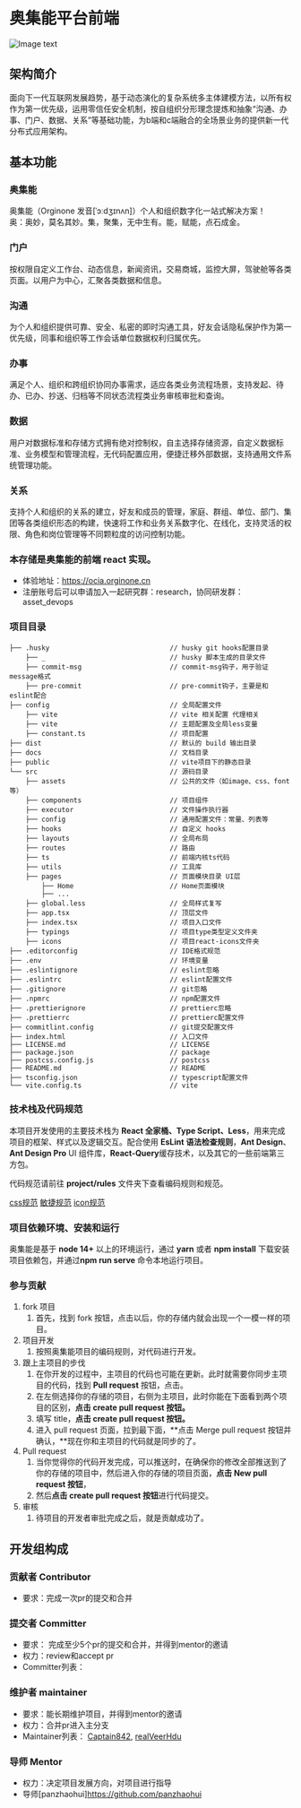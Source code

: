 # 奥集能平台前端

![Image text](https://user-images.githubusercontent.com/8328012/201800690-9f5e989e-4ed3-4817-85b9-b594ac89fd31.png)

## 架构简介
面向下一代互联网发展趋势，基于动态演化的复杂系统多主体建模方法，以所有权作为第一优先级，运用零信任安全机制，按自组织分形理念提炼和抽象“沟通、办事、门户、数据、关系”等基础功能，为b端和c端融合的全场景业务的提供新一代分布式应用架构。    
## 基本功能
### 奥集能
奥集能（Orginone 发音[ˈɔːdʒɪnʌn]）个人和组织数字化一站式解决方案！   
奥：奥妙，莫名其妙。集，聚集，无中生有。能，赋能，点石成金。   
### 门户
按权限自定义工作台、动态信息，新闻资讯，交易商城，监控大屏，驾驶舱等各类页面。以用户为中心，汇聚各类数据和信息。
### 沟通
为个人和组织提供可靠、安全、私密的即时沟通工具，好友会话隐私保护作为第一优先级，同事和组织等工作会话单位数据权利归属优先。   
### 办事
满足个人、组织和跨组织协同办事需求，适应各类业务流程场景，支持发起、待办、已办、抄送、归档等不同状态流程类业务审核审批和查询。      
### 数据
用户对数据标准和存储方式拥有绝对控制权，自主选择存储资源，自定义数据标准、业务模型和管理流程，无代码配置应用，便捷迁移外部数据，支持通用文件系统管理功能。   
### 关系
支持个人和组织的关系的建立，好友和成员的管理，家庭、群组、单位、部门、集团等各类组织形态的构建，快速将工作和业务关系数字化、在线化，支持灵活的权限、角色和岗位管理等不同颗粒度的访问控制功能。   

### 本存储是奥集能的前端 react 实现。
- 体验地址：https://ocia.orginone.cn 
- 注册账号后可以申请加入一起研究群：research，协同研发群：asset_devops
### 项目目录

```
├── .husky                              // husky git hooks配置目录
    ├── _                               // husky 脚本生成的目录文件
    ├── commit-msg                      // commit-msg钩子，用于验证 message格式
    ├── pre-commit                      // pre-commit钩子，主要是和eslint配合
├── config                              // 全局配置文件
    ├── vite                            // vite 相关配置 代理相关
    ├── vite                            // 主题配置及全局less变量
    ├── constant.ts                     // 项目配置
├── dist                                // 默认的 build 输出目录
├── docs                                // 文档目录
├── public                              // vite项目下的静态目录
└── src                                 // 源码目录
    ├── assets                          // 公共的文件（如image、css、font等）
    ├── components                      // 项目组件
    ├── executor                        // 文件操作执行器
    ├── config                          // 通用配置文件：常量、列表等
    ├── hooks                           // 自定义 hooks
    ├── layouts                         // 全局布局
    ├── routes                          // 路由
    ├── ts                              // 前端内核ts代码
    ├── utils                           // 工具库
    ├── pages                           // 页面模块目录 UI层
        ├── Home                        // Home页面模块
        ├── ...
    ├── global.less                     // 全局样式复写
    ├── app.tsx                         // 顶层文件
    ├── index.tsx                       // 项目入口文件
    ├── typings                         // 项目type类型定义文件夹
    ├── icons                           // 项目react-icons文件夹
├── .editorconfig                       // IDE格式规范
├── .env                                // 环境变量
├── .eslintignore                       // eslint忽略
├── .eslintrc                           // eslint配置文件
├── .gitignore                          // git忽略
├── .npmrc                              // npm配置文件
├── .prettierignore                     // prettierc忽略
├── .prettierrc                         // prettierc配置文件
├── commitlint.config                   // git提交配置文件
├── index.html                          // 入口文件
├── LICENSE.md                          // LICENSE
├── package.json                        // package
├── postcss.config.js                   // postcss
├── README.md                           // README
├── tsconfig.json                       // typescript配置文件
└── vite.config.ts                      // vite
```

### 技术栈及代码规范

 本项目开发使用的主要技术栈为 **React 全家桶、Type Script、Less**，用来完成项目的框架、样式以及逻辑交互。配合使用 **EsLint 语法检查规则**，**Ant Design**、**Ant Design Pro** UI 组件库，**React-Query**缓存技术，以及其它的一些前端第三方包。

代码规范请前往 **project/rules** 文件夹下查看编码规则和规范。

[css规范](./docs/style-guide.md)
[敏捷规范](./docs/scrum-guid.md)
[icon规范](./docs/icon-guid.md)

### 项目依赖环境、安装和运行

奥集能是基于 **node 14+** 以上的环境运行，通过 **yarn** 或者 **npm install** 下载安装项目依赖包，并通过**npm run serve** 命令本地运行项目。

### 参与贡献

1. fork 项目
   1. 首先，找到 fork 按钮，点击以后，你的存储内就会出现一个一模一样的项目。
2. 项目开发
   1. 按照奥集能项目的编码规则，对代码进行开发。
3. 跟上主项目的步伐
   1. 在你开发的过程中，主项目的代码也可能在更新。此时就需要你同步主项目的代码，找到 **Pull request** 按钮，点击。
   2. 在左侧选择你的存储的项目，右侧为主项目，此时你能在下面看到两个项目的区别，**点击 create pull request 按钮。**
   3. 填写 title，**点击 create pull request 按钮。**
   4. 进入 pull request 页面，拉到最下面，**点击 Merge pull request 按钮并确认，**现在你和主项目的代码就是同步的了。
4. Pull request
   1. 当你觉得你的代码开发完成，可以推送时，在确保你的修改全部推送到了你的存储的项目中，然后进入你的存储的项目页面，**点击 New pull request 按钮**，
   2. 然后**点击 create pull request 按钮**进行代码提交。
5. 审核
   1. 待项目的开发者审批完成之后，就是贡献成功了。

## 开发组构成

### 贡献者 Contributor

- 要求：完成一次pr的提交和合并

### 提交者 Committer

- 要求： 完成至少5个pr的提交和合并，并得到mentor的邀请
- 权力：review和accept pr
- Committer列表：

### 维护者 maintainer

- 要求：能长期维护项目，并得到mentor的邀请
- 权力：合并pr进入主分支
- Maintainer列表： [Captain842](https://github.com/Captain842), [realVeerHdu](https://github.com/realVeerHdu)

### 导师 Mentor

- 权力：决定项目发展方向，对项目进行指导
- 导师[panzhaohui]https://github.com/panzhaohui
